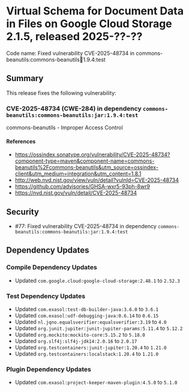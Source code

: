 # Virtual Schema for Document Data in Files on Google Cloud Storage 2.1.5, released 2025-??-??

Code name: Fixed vulnerability CVE-2025-48734 in commons-beanutils:commons-beanutils:jar:1.9.4:test

## Summary

This release fixes the following vulnerability:

### CVE-2025-48734 (CWE-284) in dependency `commons-beanutils:commons-beanutils:jar:1.9.4:test`
commons-beanutils - Improper Access Control
#### References
* https://ossindex.sonatype.org/vulnerability/CVE-2025-48734?component-type=maven&component-name=commons-beanutils%2Fcommons-beanutils&utm_source=ossindex-client&utm_medium=integration&utm_content=1.8.1
* http://web.nvd.nist.gov/view/vuln/detail?vulnId=CVE-2025-48734
* https://github.com/advisories/GHSA-wxr5-93ph-8wr9
* https://nvd.nist.gov/vuln/detail/CVE-2025-48734

## Security

* #77: Fixed vulnerability CVE-2025-48734 in dependency `commons-beanutils:commons-beanutils:jar:1.9.4:test`

## Dependency Updates

### Compile Dependency Updates

* Updated `com.google.cloud:google-cloud-storage:2.48.1` to `2.52.3`

### Test Dependency Updates

* Updated `com.exasol:test-db-builder-java:3.6.0` to `3.6.1`
* Updated `com.exasol:udf-debugging-java:0.6.14` to `0.6.15`
* Updated `nl.jqno.equalsverifier:equalsverifier:3.19` to `4.0`
* Updated `org.junit.jupiter:junit-jupiter-params:5.11.4` to `5.12.2`
* Updated `org.mockito:mockito-core:5.15.2` to `5.18.0`
* Updated `org.slf4j:slf4j-jdk14:2.0.16` to `2.0.17`
* Updated `org.testcontainers:junit-jupiter:1.20.4` to `1.21.0`
* Updated `org.testcontainers:localstack:1.20.4` to `1.21.0`

### Plugin Dependency Updates

* Updated `com.exasol:project-keeper-maven-plugin:4.5.0` to `5.1.0`
